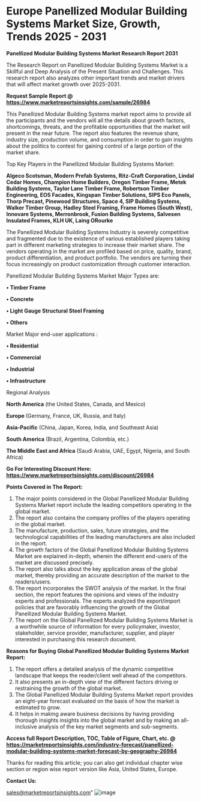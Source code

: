  # Europe Panellized Modular Building Systems Market Size, Growth, Trends 2025 - 2031

<strong>Panellized Modular Building Systems Market Research Report 2031</strong>

The Research Report on Panellized Modular Building Systems Market is a Skillful and Deep Analysis of the Present Situation and Challenges. This research report also analyzes other important trends and market drivers that will affect market growth over 2025-2031.

<strong>Request Sample Report @ <a href=https://www.marketreportsinsights.com/sample/26984>https://www.marketreportsinsights.com/sample/26984</a></strong>

This Panellized Modular Building Systems market report aims to provide all the participants and the vendors will all the details about growth factors, shortcomings, threats, and the profitable opportunities that the market will present in the near future. The report also features the revenue share, industry size, production volume, and consumption in order to gain insights about the politics to contest for gaining control of a large portion of the market share.

Top Key Players in the Panellized Modular Building Systems Market:

<strong>Algeco Scotsman, Modern Prefab Systems, Ritz-Craft Corporation, Lindal Cedar Homes, Champion Home Builders, Oregon Timber Frame, Metek Building Systems, Taylor Lane Timber Frame, Robertson Timber Engineering, EOS Facades, Kingspan Timber Solutions, SIPS Eco Panels, Thorp Precast, Pinewood Structures, Space 4, SIP Building Systems, Walker Timber Group, Hadley Steel Framing, Frame Homes (South West), Innovare Systems, Merronbrook, Fusion Building Systems, Salvesen Insulated Frames, KLH UK, Laing ORourke</strong>

The Panellized Modular Building Systems Industry is severely competitive and fragmented due to the existence of various established players taking part in different marketing strategies to increase their market share. The vendors operating in the market are profiled based on price, quality, brand, product differentiation, and product portfolio. The vendors are turning their focus increasingly on product customization through customer interaction.

Panellized Modular Building Systems Market Major Types are:

<strong>• Timber Frame

• Concrete

• Light Gauge Structural Steel Framing

• Others</strong>

Market Major end-user applications :

<strong>• Residential

• Commercial

• Industrial

• Infrastructure</strong>

Regional Analysis

</u><strong><b>North America</b></strong> (the United States, Canada, and Mexico)

<strong><b>Europe </b></strong>(Germany, France, UK, Russia, and Italy)

<strong><b>Asia-Pacific</b></strong> (China, Japan, Korea, India, and Southeast Asia)

<strong><b>South America</b></strong> (Brazil, Argentina, Colombia, etc.)

<strong><b>The Middle East and Africa</b></strong> (Saudi Arabia, UAE, Egypt, Nigeria, and South Africa)

<strong>Go For Interesting Discount Here: <a href=https://www.marketreportsinsights.com/discount/26984>https://www.marketreportsinsights.com/discount/26984</a></strong>

<strong>Points Covered in The Report:</strong>
<ol>
  <li>The major points considered in the Global Panellized Modular Building Systems Market report include the leading competitors operating in the global market.</li>
  <li>The report also contains the company profiles of the players operating in the global market.</li>
  <li>The manufacture, production, sales, future strategies, and the technological capabilities of the leading manufacturers are also included in the report.</li>
  <li>The growth factors of the Global Panellized Modular Building Systems Market are explained in-depth, wherein the different end-users of the market are discussed precisely.</li>
  <li>The report also talks about the key application areas of the global market, thereby providing an accurate description of the market to the readers/users.</li>
  <li>The report incorporates the SWOT analysis of the market. In the final section, the report features the opinions and views of the industry experts and professionals. The experts analyzed the export/import policies that are favorably influencing the growth of the Global Panellized Modular Building Systems Market.</li>
  <li>The report on the Global Panellized Modular Building Systems Market is a worthwhile source of information for every policymaker, investor, stakeholder, service provider, manufacturer, supplier, and player interested in purchasing this research document.</li>
</ol>
<strong>Reasons for Buying Global Panellized Modular Building Systems Market Report:</strong>

<ol>
  <li>The report offers a detailed analysis of the dynamic competitive landscape that keeps the reader/client well ahead of the competitors.</li>
  <li>It also presents an in-depth view of the different factors driving or restraining the growth of the global market.</li>
  <li>The Global Panellized Modular Building Systems Market report provides an eight-year forecast evaluated on the basis of how the market is estimated to grow.</li>
  <li>It helps in making aware business decisions by having providing thorough insights insights into the global market and by making an all-inclusive analysis of the key market segments and sub-segments.</li>
</ol>
<strong>Access full Report Description, TOC, Table of Figure, Chart, etc. @ <a href=https://marketreportsinsights.com/industry-forecast/panellized-modular-building-systems-market-forecast-by-geography-26984>https://marketreportsinsights.com/industry-forecast/panellized-modular-building-systems-market-forecast-by-geography-26984</a></strong>


Thanks for reading this article; you can also get individual chapter wise section or region wise report version like Asia, United States, Europe.

<strong>Contact Us:</strong>

sales@marketreportsinsights.com"
![image](https://github.com/user-attachments/assets/6de33372-57c1-456e-aedb-2be38f8672c1)

